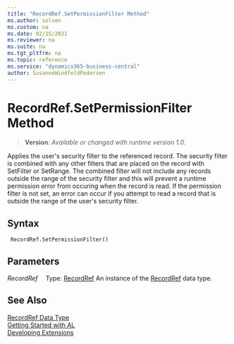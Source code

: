 ```yaml
---
title: "RecordRef.SetPermissionFilter Method"
ms.author: solsen
ms.custom: na
ms.date: 02/15/2021
ms.reviewer: na
ms.suite: na
ms.tgt_pltfrm: na
ms.topic: reference
ms.service: "dynamics365-business-central"
author: SusanneWindfeldPedersen
---
```

[//]: # (START>DO_NOT_EDIT)
[//]: # (IMPORTANT:Do not edit any of the content between here and the END>DO_NOT_EDIT.)
[//]: # (Any modifications should be made in the .xml files in the ModernDev repo.)
# RecordRef.SetPermissionFilter Method
> **Version**: _Available or changed with runtime version 1.0._

Applies the user's security filter to the referenced record. The security filter is combined with any other filters that are placed on the record with SetFilter or SetRange. The combined filter will not include any records outside the range of the security filter and this will prevent a runtime permission error from occuring when the record is read. If the permission filter is not set, an error can occur if you attempt to read a record that is outside the range of the user's security filter.


## Syntax
```
 RecordRef.SetPermissionFilter()
```

## Parameters
*RecordRef*
&emsp;Type: [RecordRef](recordref-data-type.md)
An instance of the [RecordRef](recordref-data-type.md) data type.


[//]: # (IMPORTANT: END>DO_NOT_EDIT)
## See Also
[RecordRef Data Type](recordref-data-type.md)  
[Getting Started with AL](../../devenv-get-started.md)  
[Developing Extensions](../../devenv-dev-overview.md)